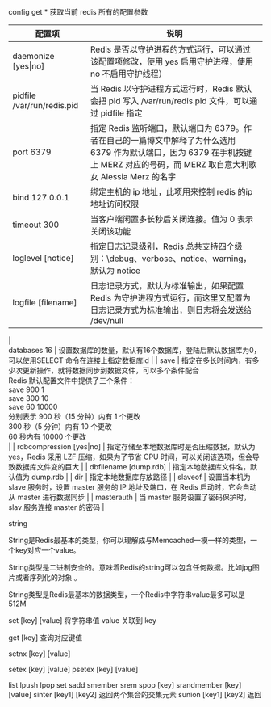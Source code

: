 config get *
获取当前 redis 所有的配置参数

| 配置项 | 说明 |
|-------|------|
| daemonize [yes\|no] | Redis 是否以守护进程的方式运行，可以通过该配置项修改，使用 yes 启用守护进程，使用 no 不启用守护线程）|
| pidfile /var/run/redis.pid | 当 Redis 以守护进程方式运行时，Redis 默认会把 pid 写入 /var/run/redis.pid 文件，可以通过 pidfile 指定 |
| port 6379 | 指定 Redis 监听端口，默认端口为 6379。作者在自己的一篇博文中解释了为什么选用 6379 作为默认端口，因为 6379 在手机按键上 MERZ 对应的号码，而 MERZ 取自意大利歌女 Alessia Merz 的名字 |
| bind 127.0.0.1 | 绑定主机的 ip 地址，此项用来控制 redis 的ip地址访问权限 |
| timeout 300 | 当客户端闲置多长秒后关闭连接。值为 0 表示关闭该功能 |
| loglevel [notice] | 指定日志记录级别，Redis 总共支持四个级别：\debug、verbose、notice、warning，默认为 notice |
| logfile [filename] | 日志记录方式，默认为标准输出，如果配置 Redis 为守护进程方式运行，而这里又配置为日志记录方式为标准输出，则日志将会发送给 /dev/null |
| 	
databases 16 | 设置数据库的数量，默认有16个数据库，登陆后默认数据库为0，可以使用SELECT 命令在连接上指定数据库id |
| save <seconds> <changes> | 指定在多长时间内，有多少次更新操作，就将数据同步到数据文件，可以多个条件配合<br> Redis 默认配置文件中提供了三个条件：<br> save 900 1<br> save 300 10<br> save 60 10000<br> 分别表示 900 秒（15 分钟）内有 1 个更改<br> 300 秒（5 分钟）内有 10 个更改<br> 60 秒内有 10000 个更改<br> |
| rdbcompression [yes\|no] | 指定存储至本地数据库时是否压缩数据，默认为 yes，Redis 采用 LZF 压缩，如果为了节省 CPU 时间，可以关闭该选项，但会导致数据库文件变的巨大 |
| dbfilename [dump.rdb] | 指定本地数据库文件名，默认值为 dump.rdb |
| dir | 指定本地数据库存放路径 |
| slaveof <ip> <port> | 设置当本机为 slave 服务时，设置 master 服务的 IP 地址及端口，在 Redis 启动时，它会自动从 master 进行数据同步 |
| masterauth <master-password> | 当 master 服务设置了密码保护时，slav 服务连接 master 的密码 |

string

String是Redis最基本的类型，你可以理解成与Memcached一模一样的类型，一个key对应一个value。

String类型是二进制安全的。意味着Redis的string可以包含任何数据。比如jpg图片或者序列化的对象 。

String类型是Redis最基本的数据类型，一个Redis中字符串value最多可以是512M

set [key] [value] 将字符串值 value 关联到 key 

get [key] 查询对应键值

setnx [key] [value]

setex [key] [value]
psetex [key] [value]

list
lpush lpop
set
sadd 
smember 
srem
spop [key]
srandmember [key] [value]
sinter [key1] [key2] 返回两个集合的交集元素
sunion [key1] [key2] 返回